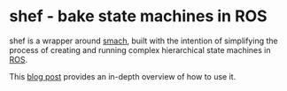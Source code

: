 # shef - bake state machines in ROS

shef is a wrapper around [smach](http://wiki.ros.org/smach), built with the intention of simplifying the process of creating and running complex hierarchical state machines in [ROS](https://www.ros.org/).

This [blog post](https://ragavsachdeva.github.io/blog/2021/shef/) provides an in-depth overview of how to use it.
